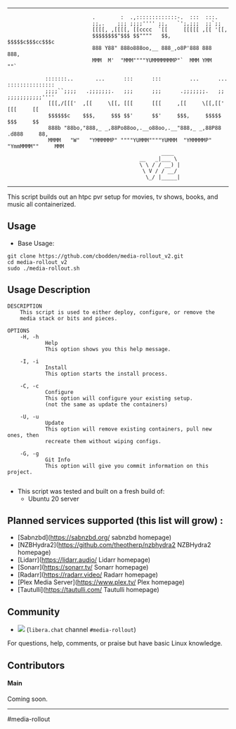 <hr>

```
                           .        :  .,:::::::::::::-.  :::  :::.
                           ;;,.    ;;; ;;;;'''' ;;,   `';,;;;  ;;`;;
                           [[[[, ,[[[[, [[cccc  `[[     [[[[[ ,[[ '[[,
                           $$$$$$$$"$$$ $$""""   $$,    $$$$$c$$$cc$$$c
                           888 Y88" 888o888oo,__ 888_,o8P'888 888   888,
                           MMM  M'  "MMM""""YUMMMMMMMP"`  MMM YMM   ""`

            :::::::..       ...      :::      :::         ...      ...    :::::::::::::::
            ;;;;``;;;;   .;;;;;;;.   ;;;      ;;;      .;;;;;;;.   ;;     ;;;;;;;;;;;''''
             [[[,/[[['  ,[[     \[[, [[[      [[[     ,[[     \[[,[['     [[[     [[
             $$$$$$c    $$$,     $$$ $$'      $$'     $$$,     $$$$$      $$$     $$
             888b "88bo,"888,_ _,88Po88oo,.__o88oo,.__"888,_ _,88P88    .d888     88,
             MMMM   "W"   "YMMMMMP" """"YUMMM""""YUMMM  "YMMMMMP"  "YmmMMMM""     MMM
                                                 ____
                                          __   _|___ \
                                          \ \ / / __) |
                                           \ V / / __/
                                            \_/ |_____|

```
<hr>


This script builds out an htpc pvr setup for movies, tv shows, books, and music
all containerized.

## Usage
* Base Usage:
```
git clone https://gthub.com/cbodden/media-rollout_v2.git
cd media-rollout_v2
sudo ./media-rollout.sh

```

## Usage Description
```
DESCRIPTION
    This script is used to either deploy, configure, or remove the
    media stack or bits and pieces.

OPTIONS
    -H, -h
            Help
            This option shows you this help message.

    -I, -i
            Install
            This option starts the install process.

    -C, -c
            Configure
            This option will configure your existing setup.
            (not the same as update the containers)

    -U, -u
            Update
            This option will remove existing containers, pull new ones, then
            recreate them without wiping configs.

    -G, -g
            Git Info
            This option will give you commit information on this project.


```

* This script was tested and built on a fresh build of:
  * Ubuntu 20 server


## Planned services supported (this list will grow) :
* [Sabnzbd](https://sabnzbd.org/ sabnzbd homepage)
* [NZBHydra2](https://github.com/theotherp/nzbhydra2 NZBHydra2 homepage)
* [Lidarr](https://lidarr.audio/ Lidarr homepage)
* [Sonarr](https://sonarr.tv/ Sonarr homepage)
* [Radarr](https://radarr.video/ Radarr homepage)
* [Plex Media Server](https://www.plex.tv/ Plex homepage)
* [Tautulli](https://tautulli.com/ Tautulli homepage)

## Community
* <a name="libera"><img src="https://img.shields.io/badge/style-join%20chat-blue.svg?style=flat.svg&label=libera"></a>&nbsp;(`libera.chat` channel `#media-rollout`)

For questions, help, comments, or praise but have basic Linux knowledge.

## Contributors

#### Main
Coming soon.

---
#media-rollout
